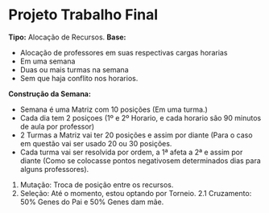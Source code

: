 # Projeto Trabalho Final

**Tipo:** Alocação de Recursos.
**Base:** 
* Alocação de professores em suas respectivas cargas horarias
* Em uma semana
* Duas ou mais turmas na semana
* Sem que haja conflito nos horarios.

**Construção da Semana:**
* Semana é uma Matriz com 10 posições (Em uma turma.)
* Cada dia tem 2 posiçoes (1º e 2º Horario, e cada horario são 90 minutos de aula por professor)
* 2 Turmas a Matriz vai ter 20 posições e assim por diante (Para o caso em questão vai ser usado 20 ou 30 posições.
* Cada turma vai ser resolvida por ordem, a 1ª afeta a 2ª e assim por diante (Como se colocasse pontos negativosem determinados dias para alguns professores).


1. Mutação: Troca de posição entre os recursos.
2. Seleção: Até o momento, estou optando por Torneio.
2.1 Cruzamento: 50% Genes do Pai e 50% Genes dam mãe.



